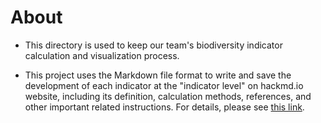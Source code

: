 ﻿# About

* This directory is used to keep our team's biodiversity indicator calculation and visualization process.

* This project uses the Markdown file format to write and save the development of each indicator at the "indicator level" on hackmd.io website, including its definition, calculation methods, references, and other important related instructions. For details, please see [ this link](https://hackmd.io/c/SJ7HXARTf/https%3A%2F%2Fhackmd.io%2F38faQa0CSFGqeLx9t188yA).